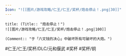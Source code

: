```yaml
---
Icon: "![[图片/游戏攻略/仁王/仁王/奖杯/炮击停止！.png|30]]"
---
```

```ad-common-bronze-trophy
title: (Title:: "炮击停止！")
![[图片/游戏攻略/仁王/仁王/奖杯/炮击停止！.png|100]]

(Comment:: "于「六文钱的决心」中破坏所有可破坏的大炮。")
```

#仁王/仁王/奖杯/DLC/元和偃武 #奖杯 #奖杯/铜
